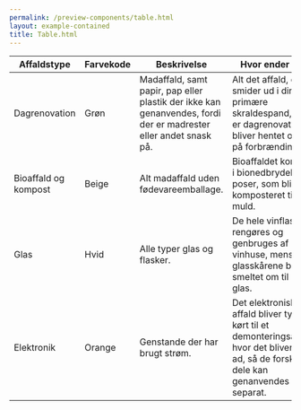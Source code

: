 ```yaml
--- 
permalink: /preview-components/table.html
layout: example-contained 
title: Table.html
---
```

<div class="container">
    <div class="table--responsive-scroll">
        <table class="table">
            <thead>
                <tr>
                    <th>Affaldstype</th>
                    <th>Farvekode</th>
                    <th>Beskrivelse</th>
                    <th>Hvor ender det?</th>
                </tr>
            </thead>
            <tbody>
                <tr>
                    <td>Dagrenovation</td>
                    <td>Grøn</td>
                    <td>Madaffald, samt papir, pap eller plastik der ikke
                        kan genanvendes, fordi der er madrester eller andet
                        snask på.</td>
                    <td>Alt det affald, du smider ud i din primære
                        skraldespand, som er dagrenovationen, bliver hentet
                        og kørt på forbrændingen. </td>
                </tr>
                <tr>
                    <td>Bioaffald og kompost</td>
                    <td>Beige</td>
                    <td>Alt madaffald uden fødevareemballage.</td>
                    <td>Bioaffaldet kommes i bionedbrydelige poser, som
                        bliver komposteret til muld.</td>
                </tr>
                <tr>
                    <td>Glas</td>
                    <td>Hvid</td>
                    <td>Alle typer glas og flasker.</td>
                    <td>De hele vinflasker rengøres og genbruges af
                        vinhuse, mens glasskårene bliver smeltet om til nyt
                        glas.</td>
                </tr>
                <tr>
                    <td>Elektronik</td>
                    <td>Orange</td>
                    <td>Genstande der har brugt strøm.</td>
                    <td>Det elektroniske affald bliver typisk kørt til et
                        demonteringsanlæg, hvor det bliver skilt ad, så de
                        forskellige dele kan genanvendes separat.</td>
                </tr>
            </tbody>
        </table>
    </div>
</div>